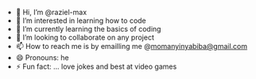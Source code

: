 - 👋 Hi, I’m @raziel-max
- 👀 I’m interested in learning how to code 
- 🌱 I’m currently learning the basics of coding
- 💞️ I’m looking to collaborate on any project
- 📫 How to reach me is by emailling me @momanyinyabiba@gmail.com
- 😄 Pronouns: he
- ⚡ Fun fact: ... love jokes and best at video games

<!---
raziel-max/raziel-max is a ✨ special ✨ repository because its `README.md` (this file) appears on your GitHub profile.
You can click the Preview link to take a look at your changes.
--->
